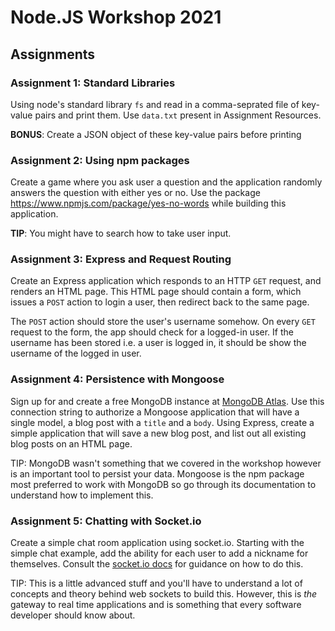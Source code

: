 # Node.JS Workshop 2021

## Assignments

### Assignment 1: Standard Libraries
Using node's standard library `fs`  and read in a comma-seprated file of key-value pairs and print them. Use `data.txt` present in Assignment Resources.

<b>BONUS</b>: Create a JSON object of these key-value pairs before printing

### Assignment 2: Using npm packages
Create a game where you ask user a question and the application randomly answers the question with either yes or no. Use the package https://www.npmjs.com/package/yes-no-words while building this application.

<b>TIP</b>: You might have to search how to take user input.

### Assignment 3: Express and Request Routing
Create an Express application which responds to an HTTP `GET` request, and renders an HTML page. This HTML page should contain a form, which issues a `POST` action to login a user, then redirect back to the same page.

The `POST` action should store the user's username somehow.  On every `GET` request to the form, the app should check for a logged-in user.  If the username has been stored i.e. a user is logged in, it should be show the username of the logged in user.

### Assignment 4: Persistence with Mongoose
Sign up for and create a free MongoDB instance at [MongoDB Atlas](https://www.mongodb.com/cloud/atlas).  Use this connection string to authorize a Mongoose application that will have a single model, a blog post with a `title` and a `body`.  Using Express, create a simple application that will save a new blog post, and list out all existing blog posts on an HTML page.

TIP: MongoDB wasn't something that we covered in the workshop however is an important tool to persist your data. Mongoose is the npm package most preferred to work with MongoDB so go through its documentation to understand how to implement this.

### Assignment 5: Chatting with Socket.io
Create a simple chat room application using socket.io.  Starting with the simple chat example, add the ability for each user to add a nickname for themselves. Consult the [socket.io docs](http://socket.io/#how-to-use) for guidance on how to do this.

TIP: This is a little advanced stuff and you'll have to understand a lot of concepts and theory behind web sockets to build this. However, this is _the_ gateway to real time applications and is something that every software developer should know about.
